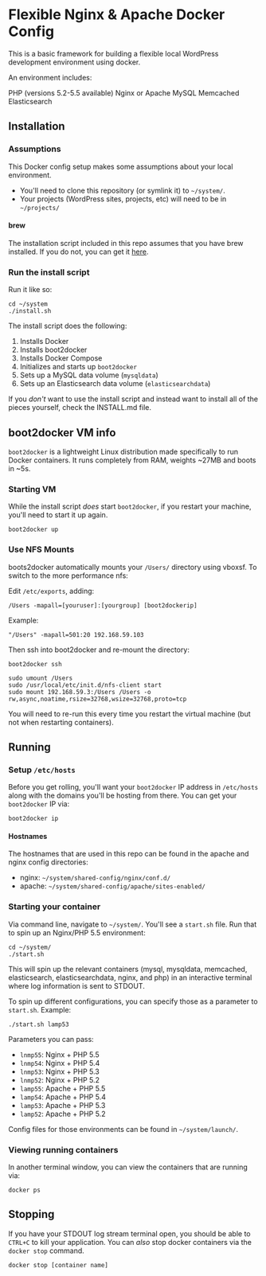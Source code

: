# Flexible Nginx & Apache Docker Config

This is a basic framework for building a flexible local WordPress development environment using docker.

An environment includes:

PHP (versions 5.2-5.5 available)
Nginx or Apache
MySQL
Memcached
Elasticsearch

## Installation

### Assumptions

This Docker config setup makes some assumptions about your local environment.

* You'll need to clone this repository (or symlink it) to `~/system/`.
* Your projects (WordPress sites, projects, etc) will need to be in `~/projects/`

#### brew

The installation script included in this repo assumes that you have brew installed. If you do not,
you can get it [here](http://brew.sh/).

### Run the install script

Run it like so:

```
cd ~/system
./install.sh
```

The install script does the following:

1. Installs Docker
1. Installs boot2docker
1. Installs Docker Compose
1. Initializes and starts up `boot2docker`
1. Sets up a MySQL data volume (`mysqldata`)
1. Sets up an Elasticsearch data volume (`elasticsearchdata`)

If you _don't_ want to use the install script and instead want to install all of the pieces
yourself, check the INSTALL.md file.

## boot2docker VM info

`boot2docker` is a lightweight Linux distribution made specifically to
run Docker containers.  It runs completely from RAM, weights ~27MB and
boots in ~5s.

### Starting VM

While the install script _does_ start `boot2docker`, if you restart your
machine, you'll need to start it up again.

```
boot2docker up
```

### Use NFS Mounts

boots2docker automatically mounts your `/Users/` directory using vboxsf.
To switch to the more performance nfs:
 
Edit `/etc/exports`, adding:

```
/Users -mapall=[youruser]:[yourgroup] [boot2dockerip]
```

Example:

```
"/Users" -mapall=501:20 192.168.59.103
```

Then ssh into boot2docker and re-mount the directory:

```
boot2docker ssh
```

```
sudo umount /Users
sudo /usr/local/etc/init.d/nfs-client start
sudo mount 192.168.59.3:/Users /Users -o rw,async,noatime,rsize=32768,wsize=32768,proto=tcp
```

You will need to re-run this every time you restart the virtual machine (but not when restarting containers).

## Running

### Setup `/etc/hosts`

Before you get rolling, you'll want your `boot2docker` IP address in `/etc/hosts` along with the domains you'll be hosting from there.  You can get your `boot2docker` IP via:

```
boot2docker ip
```

#### Hostnames

The hostnames that are used in this repo can be found in the apache and
nginx config directories:

* nginx: `~/system/shared-config/nginx/conf.d/`
* apache: `~/system/shared-config/apache/sites-enabled/`

### Starting your container

Via command line, navigate to `~/system/`. You'll see a `start.sh` file.
Run that to spin up an Nginx/PHP 5.5 environment:

```
cd ~/system/
./start.sh
```

This will spin up the relevant containers (mysql, mysqldata, memcached, elasticsearch,
elasticsearchdata, nginx, and php) in an interactive terminal where log information is sent to
STDOUT.

To spin up different configurations, you can specify those as a
parameter to `start.sh`.  Example:

```
./start.sh lamp53
```

Parameters you can pass:
* `lnmp55`: Nginx + PHP 5.5
* `lnmp54`: Nginx + PHP 5.4
* `lnmp53`: Nginx + PHP 5.3
* `lnmp52`: Nginx + PHP 5.2
* `lamp55`: Apache + PHP 5.5
* `lamp54`: Apache + PHP 5.4
* `lamp53`: Apache + PHP 5.3
* `lamp52`: Apache + PHP 5.2

Config files for those environments can be found in `~/system/launch/`.

### Viewing running containers

In another terminal window, you can view the containers that are
running via:

```
docker ps
```

## Stopping

If you have your STDOUT log stream terminal open, you should be able to `CTRL+C` to kill your
application. You can _also_ stop docker containers via the `docker stop` command.

```
docker stop [container name]
```

